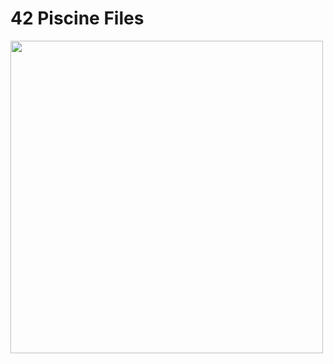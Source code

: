 # 42 Piscine Files

<img src="https://upload.wikimedia.org/wikipedia/commons/thumb/8/8d/42_Logo.svg/2048px-42_Logo.svg.png" align="center" height="500">
